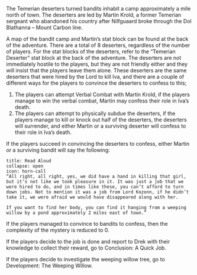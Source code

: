The Temerian deserters turned bandits inhabit a camp approximately a mile north of town. The deserters are led by Martin Krold, a former Temerian sergeant who abandoned his country after Nilfguaard broke through the Dol Blathanna – Mount Carbon line.

A map of the bandit camp and Martin’s stat block can be found at the back of the adventure. There are a total of 8 deserters, regardless of the number of players. For the stat blocks of the deserters, refer to the “Temerian Deserter” stat block at the back of the adventure. The deserters are not immediately hostile to the players, but they are not friendly either and they will insist that the players leave them alone.
These deserters are the same deserters that were hired by the Lord to kill Iva, and there are a couple of different ways for the players to convince the deserters to confess to this;

1. The players can attempt Verbal Combat with Martin Krold, if the players manage to win the verbal combat, Martin may confess their role in Iva’s death.
2. The players can attempt to physically subdue the deserters, if the players manage to kill or knock out half of the deserters, the deserters will surrender, and either Martin or a surviving deserter will confess to their role in Iva’s death.

If the players succeed in convincing the deserters to confess, either Martin or a surviving bandit will say the following:

```ad-note
title: Read Aloud
collapse: open
icon: horn-call
“All right, all right, yes, we did have a hand in killing that girl, but it’s not like we took pleasure in it. It was just a job that we were hired to do, and in times like these, you can’t afford to turn down jobs. Not to mention it was a job from Lord Kozonn, if he didn’t take it, we were afraid we would have disappeared along with her.

If you want to find her body, you can find it hanging from a weeping willow by a pond approximately 2 miles east of town.”
```

If the players managed to convince to bandits to confess, then the complexity of the mystery is reduced to 0.

If the players decide to the job is done and report to Drek with their knowledge to collect their reward, go to Conclusion: A Quick Job.

If the players decide to investigate the weeping willow tree, go to Development: The Weeping Willow.